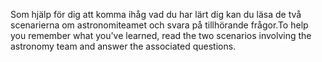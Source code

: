 <span data-ttu-id="1c986-101">Som hjälp för dig att komma ihåg vad du har lärt dig kan du läsa de två scenarierna om astronomiteamet och svara på tillhörande frågor.</span><span class="sxs-lookup"><span data-stu-id="1c986-101">To help you remember what you've learned, read the two scenarios involving the astronomy team and answer the associated questions.</span></span>